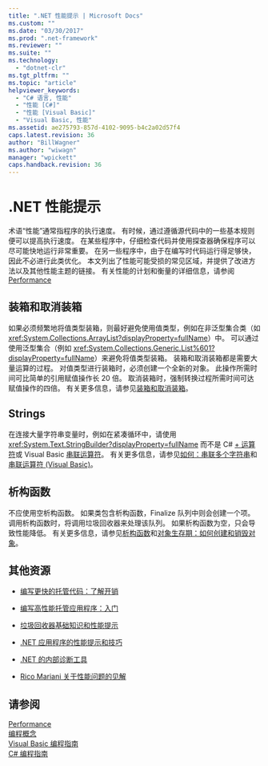 ```yaml
---
title: ".NET 性能提示 | Microsoft Docs"
ms.custom: ""
ms.date: "03/30/2017"
ms.prod: ".net-framework"
ms.reviewer: ""
ms.suite: ""
ms.technology: 
  - "dotnet-clr"
ms.tgt_pltfrm: ""
ms.topic: "article"
helpviewer_keywords: 
  - "C# 语言, 性能"
  - "性能 [C#]"
  - "性能 [Visual Basic]"
  - "Visual Basic, 性能"
ms.assetid: ae275793-857d-4102-9095-b4c2a02d57f4
caps.latest.revision: 36
author: "BillWagner"
ms.author: "wiwagn"
manager: "wpickett"
caps.handback.revision: 36
---
```

# .NET 性能提示
术语“性能”通常指程序的执行速度。  有时候，通过遵循源代码中的一些基本规则便可以提高执行速度。  在某些程序中，仔细检查代码并使用探查器确保程序可以尽可能快地运行非常重要。  在另一些程序中，由于在编写时代码运行得足够快，因此不必进行此类优化。  本文列出了性能可能受损的常见区域，并提供了改进方法以及其他性能主题的链接。  有关性能的计划和衡量的详细信息，请参阅 [Performance](../../../docs/framework/performance/index.md)  
  
## 装箱和取消装箱  
 如果必须频繁地将值类型装箱，则最好避免使用值类型，例如在非泛型集合类（如 <xref:System.Collections.ArrayList?displayProperty=fullName>）中。  可以通过使用泛型集合（例如 <xref:System.Collections.Generic.List%601?displayProperty=fullName>）来避免将值类型装箱。  装箱和取消装箱都是需要大量运算的过程。  对值类型进行装箱时，必须创建一个全新的对象。  此操作所需时间可比简单的引用赋值操作长 20 倍。  取消装箱时，强制转换过程所需时间可达赋值操作的四倍。  有关更多信息，请参见[装箱和取消装箱](../Topic/Boxing%20and%20Unboxing%20\(C%23%20Programming%20Guide\).md)。  
  
## Strings  
 在连接大量字符串变量时，例如在紧凑循环中，请使用 <xref:System.Text.StringBuilder?displayProperty=fullName> 而不是 C\# [\+ 运算符](../Topic/+%20Operator%20\(C%23%20Reference\).md)或 Visual Basic [串联运算符](../Topic/Concatenation%20Operators%20\(Visual%20Basic\).md)。  有关更多信息，请参见[如何：串联多个字符串](../Topic/How%20to:%20Concatenate%20Multiple%20Strings%20\(C%23%20Programming%20Guide\).md)和[串联运算符 \(Visual Basic\)](../Topic/Concatenation%20Operators%20in%20Visual%20Basic.md)。  
  
## 析构函数  
 不应使用空析构函数。  如果类包含析构函数，Finalize 队列中则会创建一个项。  调用析构函数时，将调用垃圾回收器来处理该队列。  如果析构函数为空，只会导致性能降低。  有关更多信息，请参见[析构函数](../Topic/Destructors%20\(C%23%20Programming%20Guide\).md)和[对象生存期：如何创建和销毁对象](../Topic/Object%20Lifetime:%20How%20Objects%20Are%20Created%20and%20Destroyed%20\(Visual%20Basic\).md)。  
  
## 其他资源  
  
-   [编写更快的托管代码：了解开销](http://go.microsoft.com/fwlink/?LinkId=99294)  
  
-   [编写高性能托管应用程序：入门](http://go.microsoft.com/fwlink/?LinkId=99295)  
  
-   [垃圾回收器基础知识和性能提示](http://go.microsoft.com/fwlink/?LinkId=99296)  
  
-   [.NET 应用程序的性能提示和技巧](http://go.microsoft.com/fwlink/?LinkId=99297)  
  
-   [.NET 的内部诊断工具](http://go.microsoft.com/fwlink/?LinkId=112407)  
  
-   [Rico Mariani 关于性能问题的见解](http://go.microsoft.com/fwlink/?LinkId=115679)  
  
## 请参阅  
 [Performance](../../../docs/framework/performance/index.md)   
 [编程概念](../Topic/Programming%20Concepts.md)   
 [Visual Basic 编程指南](../Topic/Visual%20Basic%20Programming%20Guide.md)   
 [C\# 编程指南](../Topic/C%23%20Programming%20Guide.md)